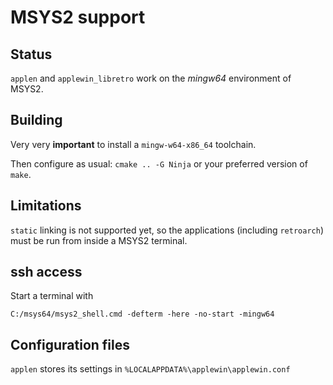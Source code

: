 # MSYS2 support

## Status

`applen` and `applewin_libretro` work on the *mingw64* environment of MSYS2.

## Building

Very very **important** to install a `mingw-w64-x86_64` toolchain.

Then configure as usual: `cmake .. -G Ninja` or your preferred version of `make`.

## Limitations

`static` linking is not supported yet, so the applications (including `retroarch`) must be run from inside a MSYS2 terminal.

## ssh access

Start a terminal with

`C:/msys64/msys2_shell.cmd -defterm -here -no-start -mingw64`

## Configuration files

`applen` stores its settings in `%LOCALAPPDATA%\applewin\applewin.conf`
